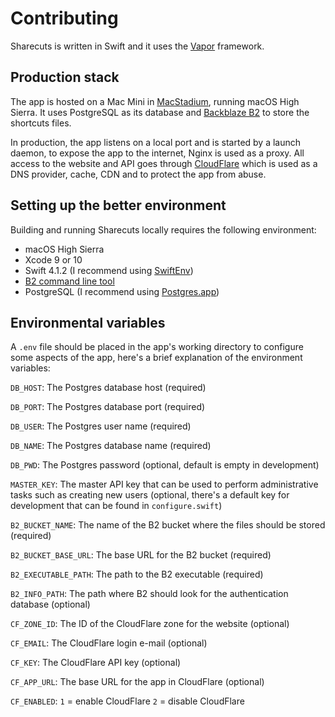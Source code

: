 # Contributing

Sharecuts is written in Swift and it uses the [Vapor](https://vapor.codes) framework.

## Production stack

The app is hosted on a Mac Mini in [MacStadium](https://macstadium.com), running macOS High Sierra. It uses PostgreSQL as its database and [Backblaze B2](https://www.backblaze.com/b2/cloud-storage.html) to store the shortcuts files.

In production, the app listens on a local port and is started by a launch daemon, to expose the app to the internet, Nginx is used as a proxy. All access to the website and API goes through [CloudFlare](https://cloudflare.com) which is used as a DNS provider, cache, CDN and to protect the app from abuse.

## Setting up the better environment

Building and running Sharecuts locally requires the following environment:

- macOS High Sierra
- Xcode 9 or 10
- Swift 4.1.2 (I recommend using [SwiftEnv](https://github.com/kylef/swiftenv))
- [B2 command line tool](https://www.backblaze.com/b2/docs/quick_command_line.html)
- PostgreSQL (I recommend using [Postgres.app](http://postgresapp.com))

## Environmental variables

A `.env` file should be placed in the app's working directory to configure some aspects of the app, here's a brief explanation of the environment variables:

`DB_HOST`: The Postgres database host (required)

`DB_PORT`: The Postgres database port (required)

`DB_USER`: The Postgres user name (required)

`DB_NAME`: The Postgres database name (required)

`DB_PWD`: The Postgres password (optional, default is empty in development)

`MASTER_KEY`: The master API key that can be used to perform administrative tasks such as creating new users (optional, there's a default key for development that can be found in `configure.swift`)

`B2_BUCKET_NAME`: The name of the B2 bucket where the files should be stored (required)

`B2_BUCKET_BASE_URL`: The base URL for the B2 bucket (required)

`B2_EXECUTABLE_PATH`: The path to the B2 executable (required)

`B2_INFO_PATH`: The path where B2 should look for the authentication database (optional)

`CF_ZONE_ID`: The ID of the CloudFlare zone for the website (optional)

`CF_EMAIL`: The CloudFlare login e-mail (optional)

`CF_KEY`: The CloudFlare API key (optional)

`CF_APP_URL`: The base URL for the app in CloudFlare (optional)

`CF_ENABLED`: `1` = enable CloudFlare `2` = disable CloudFlare
